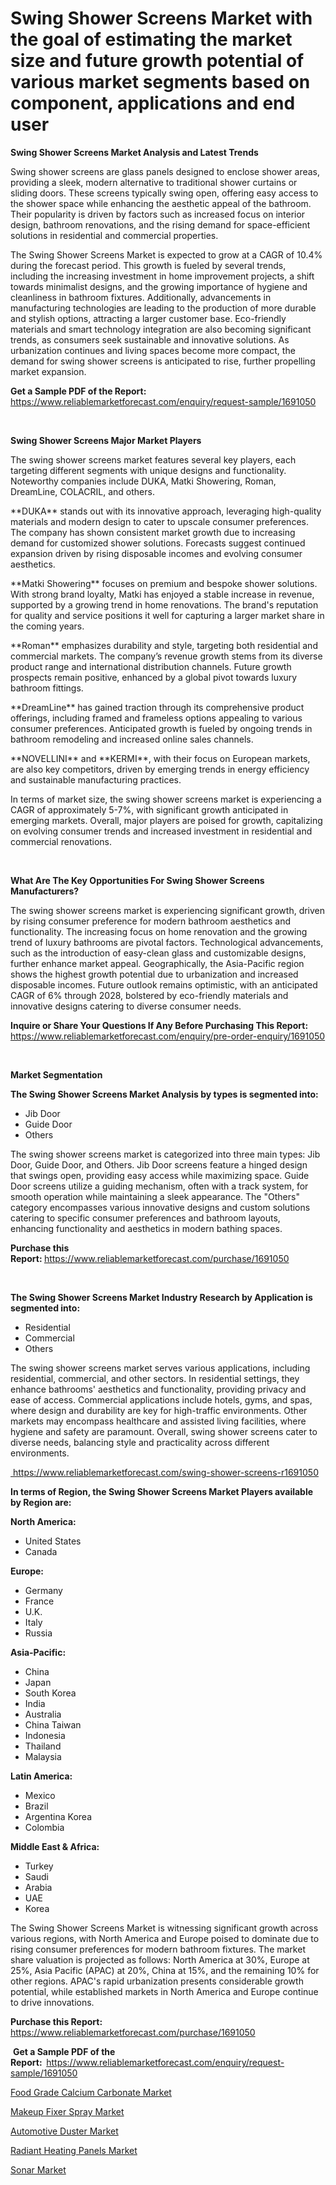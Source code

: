 <p><h1>Swing Shower Screens Market with the goal of estimating the market size and future growth potential of various market segments based on component, applications and end user</h1></p><p><strong>Swing Shower Screens Market Analysis and Latest Trends</strong></p>
<p><p>Swing shower screens are glass panels designed to enclose shower areas, providing a sleek, modern alternative to traditional shower curtains or sliding doors. These screens typically swing open, offering easy access to the shower space while enhancing the aesthetic appeal of the bathroom. Their popularity is driven by factors such as increased focus on interior design, bathroom renovations, and the rising demand for space-efficient solutions in residential and commercial properties.</p><p>The Swing Shower Screens Market is expected to grow at a CAGR of 10.4% during the forecast period. This growth is fueled by several trends, including the increasing investment in home improvement projects, a shift towards minimalist designs, and the growing importance of hygiene and cleanliness in bathroom fixtures. Additionally, advancements in manufacturing technologies are leading to the production of more durable and stylish options, attracting a larger customer base. Eco-friendly materials and smart technology integration are also becoming significant trends, as consumers seek sustainable and innovative solutions. As urbanization continues and living spaces become more compact, the demand for swing shower screens is anticipated to rise, further propelling market expansion.</p></p>
<p><strong>Get a Sample PDF of the Report:&nbsp;</strong> <a href="https://www.reliablemarketforecast.com/enquiry/request-sample/1691050?utm_campaign=1530&utm_medium=2&utm_source=Github&utm_content=ia&utm_term=17102024&utm_id=swing-shower-screens">https://www.reliablemarketforecast.com/enquiry/request-sample/1691050</a></p>
<p>&nbsp;</p>
<p><strong>Swing Shower Screens Major Market Players</strong></p>
<p><p>The swing shower screens market features several key players, each targeting different segments with unique designs and functionality. Noteworthy companies include DUKA, Matki Showering, Roman, DreamLine, COLACRIL, and others.</p><p>**DUKA** stands out with its innovative approach, leveraging high-quality materials and modern design to cater to upscale consumer preferences. The company has shown consistent market growth due to increasing demand for customized shower solutions. Forecasts suggest continued expansion driven by rising disposable incomes and evolving consumer aesthetics.</p><p>**Matki Showering** focuses on premium and bespoke shower solutions. With strong brand loyalty, Matki has enjoyed a stable increase in revenue, supported by a growing trend in home renovations. The brand's reputation for quality and service positions it well for capturing a larger market share in the coming years.</p><p>**Roman** emphasizes durability and style, targeting both residential and commercial markets. The company’s revenue growth stems from its diverse product range and international distribution channels. Future growth prospects remain positive, enhanced by a global pivot towards luxury bathroom fittings.</p><p>**DreamLine** has gained traction through its comprehensive product offerings, including framed and frameless options appealing to various consumer preferences. Anticipated growth is fueled by ongoing trends in bathroom remodeling and increased online sales channels.</p><p>**NOVELLINI** and **KERMI**, with their focus on European markets, are also key competitors, driven by emerging trends in energy efficiency and sustainable manufacturing practices.</p><p>In terms of market size, the swing shower screens market is experiencing a CAGR of approximately 5-7%, with significant growth anticipated in emerging markets. Overall, major players are poised for growth, capitalizing on evolving consumer trends and increased investment in residential and commercial renovations.</p></p>
<p>&nbsp;</p>
<p><strong>What Are The Key Opportunities For Swing Shower Screens Manufacturers?</strong></p>
<p><p>The swing shower screens market is experiencing significant growth, driven by rising consumer preference for modern bathroom aesthetics and functionality. The increasing focus on home renovation and the growing trend of luxury bathrooms are pivotal factors. Technological advancements, such as the introduction of easy-clean glass and customizable designs, further enhance market appeal. Geographically, the Asia-Pacific region shows the highest growth potential due to urbanization and increased disposable incomes. Future outlook remains optimistic, with an anticipated CAGR of 6% through 2028, bolstered by eco-friendly materials and innovative designs catering to diverse consumer needs.</p></p>
<p><strong>Inquire or Share Your Questions If Any Before Purchasing This Report:</strong> <a href="https://www.reliablemarketforecast.com/enquiry/pre-order-enquiry/1691050?utm_campaign=1530&utm_medium=2&utm_source=Github&utm_content=ia&utm_term=17102024&utm_id=swing-shower-screens">https://www.reliablemarketforecast.com/enquiry/pre-order-enquiry/1691050</a></p>
<p>&nbsp;</p>
<p><strong>Market Segmentation</strong></p>
<p><strong>The Swing Shower Screens Market Analysis by types is segmented into:</strong></p>
<p><ul><li>Jib Door</li><li>Guide Door</li><li>Others</li></ul></p>
<p><p>The swing shower screens market is categorized into three main types: Jib Door, Guide Door, and Others. Jib Door screens feature a hinged design that swings open, providing easy access while maximizing space. Guide Door screens utilize a guiding mechanism, often with a track system, for smooth operation while maintaining a sleek appearance. The "Others" category encompasses various innovative designs and custom solutions catering to specific consumer preferences and bathroom layouts, enhancing functionality and aesthetics in modern bathing spaces.</p></p>
<p><strong>Purchase this Report:&nbsp;</strong><a href="https://www.reliablemarketforecast.com/purchase/1691050?utm_campaign=1530&utm_medium=2&utm_source=Github&utm_content=ia&utm_term=17102024&utm_id=swing-shower-screens">https://www.reliablemarketforecast.com/purchase/1691050</a></p>
<p>&nbsp;</p>
<p><strong>The Swing Shower Screens Market Industry Research by Application is segmented into:</strong></p>
<p><ul><li>Residential</li><li>Commercial</li><li>Others</li></ul></p>
<p><p>The swing shower screens market serves various applications, including residential, commercial, and other sectors. In residential settings, they enhance bathrooms' aesthetics and functionality, providing privacy and ease of access. Commercial applications include hotels, gyms, and spas, where design and durability are key for high-traffic environments. Other markets may encompass healthcare and assisted living facilities, where hygiene and safety are paramount. Overall, swing shower screens cater to diverse needs, balancing style and practicality across different environments.</p></p>
<p><a href="https://www.reliablemarketforecast.com/swing-shower-screens-r1691050?utm_campaign=1530&utm_medium=2&utm_source=Github&utm_content=ia&utm_term=17102024&utm_id=swing-shower-screens">&nbsp;https://www.reliablemarketforecast.com/swing-shower-screens-r1691050</a></p>
<p><strong>In terms of Region, the Swing Shower Screens Market Players available by Region are:</strong></p>
<p>
    <p> <strong> North America: </strong>
        <ul>
            <li>United States</li>
            <li>Canada</li>
        </ul>
        </p> 
    <p> <strong> Europe: </strong>
        <ul>
            <li>Germany</li>
            <li>France</li>
            <li>U.K.</li>
            <li>Italy</li>
            <li>Russia</li>
        </ul>
        </p> 
    <p> <strong> Asia-Pacific: </strong>
        <ul>
            <li>China</li>
            <li>Japan</li>
            <li>South Korea</li>
            <li>India</li>
            <li>Australia</li>
            <li>China Taiwan</li>
            <li>Indonesia</li>
            <li>Thailand</li>
            <li>Malaysia</li>
        </ul>
        </p> 
    <p> <strong> Latin America: </strong>
        <ul>
            <li>Mexico</li>
            <li>Brazil</li>
            <li>Argentina Korea</li>
            <li>Colombia</li>
        </ul>
        </p> 
    <p> <strong> Middle East & Africa: </strong>
        <ul>
            <li>Turkey</li>
            <li>Saudi</li>
            <li>Arabia</li>
            <li>UAE</li>
            <li>Korea</li>
        </ul>
    </p>
    </p>
<p><p>The Swing Shower Screens Market is witnessing significant growth across various regions, with North America and Europe poised to dominate due to rising consumer preferences for modern bathroom fixtures. The market share valuation is projected as follows: North America at 30%, Europe at 25%, Asia Pacific (APAC) at 20%, China at 15%, and the remaining 10% for other regions. APAC's rapid urbanization presents considerable growth potential, while established markets in North America and Europe continue to drive innovations.</p></p>
<p><strong>Purchase this Report: </strong><a href="https://www.reliablemarketforecast.com/purchase/1691050?utm_campaign=1530&utm_medium=2&utm_source=Github&utm_content=ia&utm_term=17102024&utm_id=swing-shower-screens">https://www.reliablemarketforecast.com/purchase/1691050</a></p>
<p>&nbsp;<strong>Get a Sample PDF of the Report:&nbsp;&nbsp;</strong><a href="https://www.reliablemarketforecast.com/enquiry/request-sample/1691050?utm_campaign=1530&utm_medium=2&utm_source=Github&utm_content=ia&utm_term=17102024&utm_id=swing-shower-screens">https://www.reliablemarketforecast.com/enquiry/request-sample/1691050</a></p>
<p><strong></strong></p>
<p><p><a href="https://github.com/allamcryd/Market-Research-Report-List-1/blob/main/food-grade-calcium-carbonate-market.md?utm_campaign=1530&utm_medium=2&utm_source=Github&utm_content=ia&utm_term=17102024&utm_id=swing-shower-screens">Food Grade Calcium Carbonate Market</a></p><p><a href="https://www.linkedin.com/pulse/makeup-fixer-spray-market-revolution-size-share-emerging-xllpe?utm_campaign=1530&utm_medium=2&utm_source=Github&utm_content=ia&utm_term=17102024&utm_id=swing-shower-screens">Makeup Fixer Spray Market</a></p><p><a href="https://www.linkedin.com/pulse/automotive-duster-market-revolution-size-share-emerging-trends-6ynaf?utm_campaign=1530&utm_medium=2&utm_source=Github&utm_content=ia&utm_term=17102024&utm_id=swing-shower-screens">Automotive Duster Market</a></p><p><a href="https://github.com/nitatoth2h/Market-Research-Report-List-1/blob/main/radiant-heating-panels-market.md?utm_campaign=1530&utm_medium=2&utm_source=Github&utm_content=ia&utm_term=17102024&utm_id=swing-shower-screens">Radiant Heating Panels Market</a></p><p><a href="https://issuu.com/reportprime-2/docs/sonar-market-size-2030.pptx_bbb94a94999edf?utm_campaign=1530&utm_medium=2&utm_source=Github&utm_content=ia&utm_term=17102024&utm_id=swing-shower-screens">Sonar Market</a></p></p>